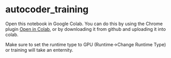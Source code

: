 # autocoder_training

Open this notebook in Google Colab. You can do this by using the Chrome plugin [Open in Colab](https://chrome.google.com/webstore/detail/open-in-colab/iogfkhleblhcpcekbiedikdehleodpjo?hl=en),
or by downloading it from github and uploading it into colab.

Make sure to set the runtime type to GPU (Runtime->Change Runtime Type) or training will take
an enternity.
